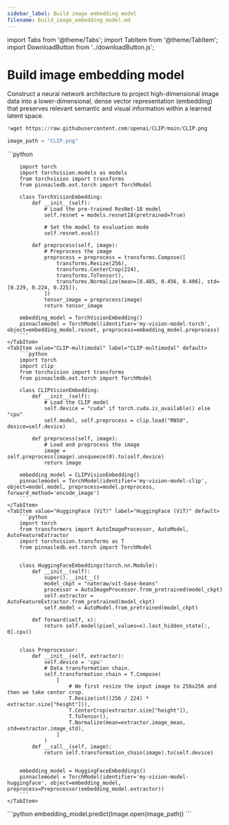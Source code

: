 ```yaml
---
sidebar_label: Build image embedding model
filename: build_image_embedding_model.md
---
```

import Tabs from '@theme/Tabs';
import TabItem from '@theme/TabItem';
import DownloadButton from '../downloadButton.js';


<!-- TABS -->
# Build image embedding model
Construct a neural network architecture to project high-dimensional image data into a lower-dimensional, dense vector representation
(embedding) that preserves relevant semantic and visual information within a learned latent space.

```python
!wget https://raw.githubusercontent.com/openai/CLIP/main/CLIP.png
```

```python
image_path = "CLIP.png"
```


<Tabs>
    <TabItem value="TorchVision" label="TorchVision" default>
        ```python
        
        import torch
        import torchvision.models as models
        from torchvision import transforms
        from pinnacledb.ext.torch import TorchModel
        
        class TorchVisionEmbedding:
            def __init__(self):
                # Load the pre-trained ResNet-18 model
                self.resnet = models.resnet18(pretrained=True)
                
                # Set the model to evaluation mode
                self.resnet.eval()
                
            def preprocess(self, image):
                # Preprocess the image
                preprocess = preprocess = transforms.Compose([
                    transforms.Resize(256),
                    transforms.CenterCrop(224),
                    transforms.ToTensor(),
                    transforms.Normalize(mean=[0.485, 0.456, 0.406], std=[0.229, 0.224, 0.225]),
                ])
                tensor_image = preprocess(image)
                return tensor_image
                
        embedding_model = TorchVisionEmbedding()
        pinnaclemodel = TorchModel(identifier='my-vision-model-torch', object=embedding_model.resnet, preprocess=embedding_model.preprocess)        
        ```
    </TabItem>
    <TabItem value="CLIP-multimodal" label="CLIP-multimodal" default>
        ```python
        import torch
        import clip
        from torchvision import transforms
        from pinnacledb.ext.torch import TorchModel
        
        class CLIPVisionEmbedding:
            def __init__(self):
                # Load the CLIP model
                self.device = "cuda" if torch.cuda.is_available() else "cpu"
                self.model, self.preprocess = clip.load("RN50", device=self.device)
                
            def preprocess(self, image):
                # Load and preprocess the image
                image = self.preprocess(image).unsqueeze(0).to(self.device)
                return image
                
        embedding_model = CLIPVisionEmbedding()
        pinnaclemodel = TorchModel(identifier='my-vision-model-clip', object=model.model, preprocess=model.preprocess, forward_method='encode_image')        
        ```
    </TabItem>
    <TabItem value="HuggingFace (ViT)" label="HuggingFace (ViT)" default>
        ```python
        import torch
        from transformers import AutoImageProcessor, AutoModel, AutoFeatureExtractor
        import torchvision.transforms as T
        from pinnacledb.ext.torch import TorchModel
        
        
        class HuggingFaceEmbeddings(torch.nn.Module):
            def __init__(self):
                super().__init__()
                model_ckpt = "nateraw/vit-base-beans"
                processor = AutoImageProcessor.from_pretrained(model_ckpt)
                self.extractor = AutoFeatureExtractor.from_pretrained(model_ckpt)
                self.model = AutoModel.from_pretrained(model_ckpt)
        
            def forward(self, x):
                return self.model(pixel_values=x).last_hidden_state[:, 0].cpu()
                
                
        class Preprocessor:
            def __init__(self, extractor):
                self.device = 'cpu'
                # Data transformation chain.
                self.transformation_chain = T.Compose(
                    [
                        # We first resize the input image to 256x256 and then we take center crop.
                        T.Resize(int((256 / 224) * extractor.size["height"])),
                        T.CenterCrop(extractor.size["height"]),
                        T.ToTensor(),
                        T.Normalize(mean=extractor.image_mean, std=extractor.image_std),
                    ]
                )
            def __call__(self, image):
                return self.transformation_chain(image).to(self.device)
        
            
        embedding_model = HuggingFaceEmbeddings()
        pinnaclemodel = TorchModel(identifier='my-vision-model-huggingface', object=embedding_model, preprocess=Preprocessor(embedding_model.extractor))        
        ```
    </TabItem>
</Tabs>
```python
embedding_model.predict(Image.open(image_path))
```

<DownloadButton filename="build_image_embedding_model.md" />

